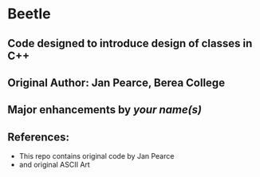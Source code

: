 # Beetle
## Code designed to introduce design of classes in C++

## Original Author: Jan Pearce, Berea College
## Major enhancements by *your name(s)*


## References:
- This repo contains original code by Jan Pearce 
- and original ASCII Art